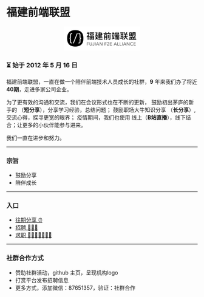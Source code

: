 # 福建前端联盟
<div align="center"><img src="./src/logo.jpg" width = "40%" height = "40%" /></div>

### ⏳ 始于 2012 年 5 月 16 日

福建前端联盟，一直在做一个陪伴前端技术人员成长的社群，**9** 年来我们办了将近 **40期**，走进多家公司企业。

为了更有效的沟通和交流，我们在会议形式也在不断的更新，
鼓励初出茅庐的新手的 （**短分享**），分享学习经验，总结问题；
鼓励职场大牛知识分享 （**长分享**）, 交流心得，探寻更宽的眼界；
疫情期间，我们也使用 线上（**B站直播**），线下结合；让更多的小伙伴能参与进来。

我们一直在进步和努力。


---
### 宗旨
- 鼓励分享
- 陪伴成长

---

### 入口
- [往期分享 ⏰](./sharingMeeting.md)
- [招聘 🔆🔆🔆](./jobs.md)
- [求职 🙋🙋🏻‍♂️🙋🏻‍♀️](./personnel.md)


---
### 社群合作方式
- 赞助社群活动，github 主页，呈现机构logo
- 打赏平台发布招聘信息
- 更多方式，添加微信：87651357，验证：社群合作